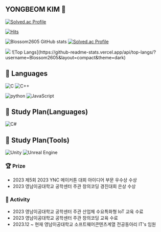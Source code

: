 <div align=left>

## YONGBEOM KIM 🤣
[![Solved.ac
Profile](http://mazassumnida.wtf/api/mini/generate_badge?boj=yule2605)](https://solved.ac/yule2605)

[![Hits](https://hits.seeyoufarm.com/api/count/incr/badge.svg?url=https%3A%2F%2Fgithub.com%2FBlossom2605&count_bg=%2379C83D&title_bg=%23555555&icon=&icon_color=%23E7E7E7&title=hits&edge_flat=false)](https://hits.seeyoufarm.com)

![Blossom2605 GitHub stats](https://github-readme-stats.vercel.app/api?username=Blossom2605&theme=dark)
[![Solved.ac Profile](http://mazassumnida.wtf/api/v2/generate_badge?boj=yule2605)](https://solved.ac/yule2605/)

<img src="http://mazandi.herokuapp.com/api?handle=yule2605&theme=dark"/>
![Top Langs](https://github-readme-stats.vercel.app/api/top-langs/?username=Blossom2605&layout=compact&theme=dark)

## 📖 Languages

![C](https://img.shields.io/badge/C-A8B9CC?logo=C&logoColor=black)
![C++](https://img.shields.io/badge/C%2B%2B-00599C?logo=c%2B%2B)

![python](https://img.shields.io/badge/Python-3776AB?logo=python&logoColor=white)
![JavaScript](https://img.shields.io/badge/JavaScript-F7DF1E?logo=javascript&logoColor=black)

## 📖 Study Plan(Languages)
![C#](https://img.shields.io/badge/C%23-239120?logo=Csharp)

## 📖 Study Plan(Tools)
![Unity](https://img.shields.io/badge/Unity-000000?logo=Unity)
![Unreal Engine](https://img.shields.io/badge/unrealengine-%23313131.svg?logo=unrealengine&logoColor=white)

  <h3>🏆 Prize</h3>
  <ul>
    <li>2023 제5회 2023 YNC 메이커톤 대회 아이디어 부문 우수상 수상</li>
    <li>2023 영남이공대학교 공학센터 주관 창의코딩 경진대회 은상 수상</li>
  </ul>
  
  <h3>🏃 Activity</h3>
  <ul>
    <li>2023 영남이공대학교 공학센터 주관 산업체 수요특화형 IoT 교육 수료</li>
    <li>2023 영남이공대학교 공학센터 주관 창의코딩 교육 수료</li>
    <li>2023.12 ~ 현재 영남이공대학교 소프트웨어콘텐츠계열 전공동아리 IT's 임원</li>
  </ul>

</div>
